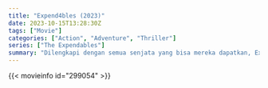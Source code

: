 ```yaml
---
title: "Expend4bles (2023)"
date: 2023-10-15T13:28:30Z
tags: ["Movie"]
categories: ["Action", "Adventure", "Thriller"]
series: ["The Expendables"]
summary: "Dilengkapi dengan semua senjata yang bisa mereka dapatkan, Expendables adalah garis pertahanan terakhir dunia dan tim yang dipanggil ketika semua opsi lain sudah tidak ada lagi."
---
```



  <mux-player stream-type="on-demand"
  src="https://kp3d-my.sharepoint.com/personal/ryoo_kp3d_onmicrosoft_com/_layouts/15/download.aspx?share=Ef6XZZ79Z69KvshgodyFKGoBjdeu_u-CIFsn7CE36vdQnQ" prefer-playback="mse" controls>
 
  </mux-player>
  

{{< movieinfo id="299054" >}}

  <script src="https://cdn.jsdelivr.net/npm/@mux/mux-player"></script>
  
   <script type="application/ld+json">
 {
  "@context": "https://schema.org/",
  "@type": "VideoObject",
  "name": "Expend4bles (2023)",
  "contentUrl": "https://stream.mux.com/IWlTCVBwVispe6VD9miR97oR3hLkEXTFNcjzC301MPaw.m3u8",
  "thumbnailUrl": "https://www.themoviedb.org/t/p/original/v15zQZvrMSUbSTA4SkHbxOvSmJ0.jpg?width=314&fit_mode=preserve&time=25",
  "uploadDate": "2023-10-15T13:28:30Z",
}

</script>
